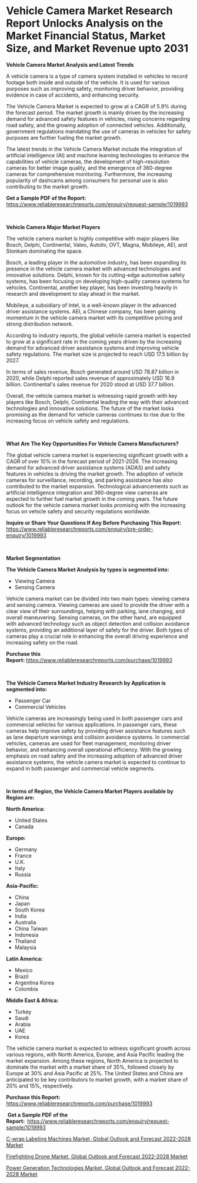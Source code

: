 <p><h1>Vehicle Camera Market Research Report Unlocks Analysis on the Market Financial Status, Market Size, and Market Revenue upto 2031</h1></p><p><strong>Vehicle Camera Market Analysis and Latest Trends</strong></p>
<p><p>A vehicle camera is a type of camera system installed in vehicles to record footage both inside and outside of the vehicle. It is used for various purposes such as improving safety, monitoring driver behavior, providing evidence in case of accidents, and enhancing security.</p><p>The Vehicle Camera Market is expected to grow at a CAGR of 5.9% during the forecast period. The market growth is mainly driven by the increasing demand for advanced safety features in vehicles, rising concerns regarding road safety, and the growing adoption of connected vehicles. Additionally, government regulations mandating the use of cameras in vehicles for safety purposes are further fueling the market growth.</p><p>The latest trends in the Vehicle Camera Market include the integration of artificial intelligence (AI) and machine learning technologies to enhance the capabilities of vehicle cameras, the development of high-resolution cameras for better image quality, and the emergence of 360-degree cameras for comprehensive monitoring. Furthermore, the increasing popularity of dashcams among consumers for personal use is also contributing to the market growth.</p></p>
<p><strong>Get a Sample PDF of the Report:&nbsp;</strong> <a href="https://www.reliableresearchreports.com/enquiry/request-sample/1019993">https://www.reliableresearchreports.com/enquiry/request-sample/1019993</a></p>
<p>&nbsp;</p>
<p><strong>Vehicle Camera Major Market Players</strong></p>
<p><p>The vehicle camera market is highly competitive with major players like Bosch, Delphi, Continental, Valeo, Autoliv, OVT, Magna, Mobileye, AEI, and Stonkam dominating the space. </p><p>Bosch, a leading player in the automotive industry, has been expanding its presence in the vehicle camera market with advanced technologies and innovative solutions. Delphi, known for its cutting-edge automotive safety systems, has been focusing on developing high-quality camera systems for vehicles. Continental, another key player, has been investing heavily in research and development to stay ahead in the market.</p><p>Mobileye, a subsidiary of Intel, is a well-known player in the advanced driver assistance systems. AEI, a Chinese company, has been gaining momentum in the vehicle camera market with its competitive pricing and strong distribution network. </p><p>According to industry reports, the global vehicle camera market is expected to grow at a significant rate in the coming years driven by the increasing demand for advanced driver assistance systems and improving vehicle safety regulations. The market size is projected to reach USD 17.5 billion by 2027.</p><p>In terms of sales revenue, Bosch generated around USD 78.87 billion in 2020, while Delphi reported sales revenue of approximately USD 16.9 billion. Continental's sales revenue for 2020 stood at USD 37.7 billion.</p><p>Overall, the vehicle camera market is witnessing rapid growth with key players like Bosch, Delphi, Continental leading the way with their advanced technologies and innovative solutions. The future of the market looks promising as the demand for vehicle cameras continues to rise due to the increasing focus on vehicle safety and regulations.</p></p>
<p>&nbsp;</p>
<p><strong>What Are The Key Opportunities For Vehicle Camera Manufacturers?</strong></p>
<p><p>The global vehicle camera market is experiencing significant growth with a CAGR of over 10% in the forecast period of 2021-2026. The increasing demand for advanced driver assistance systems (ADAS) and safety features in vehicles is driving the market growth. The adoption of vehicle cameras for surveillance, recording, and parking assistance has also contributed to the market expansion. Technological advancements such as artificial intelligence integration and 360-degree view cameras are expected to further fuel market growth in the coming years. The future outlook for the vehicle camera market looks promising with the increasing focus on vehicle safety and security regulations worldwide.</p></p>
<p><strong>Inquire or Share Your Questions If Any Before Purchasing This Report:</strong> <a href="https://www.reliableresearchreports.com/enquiry/pre-order-enquiry/1019993">https://www.reliableresearchreports.com/enquiry/pre-order-enquiry/1019993</a></p>
<p>&nbsp;</p>
<p><strong>Market Segmentation</strong></p>
<p><strong>The Vehicle Camera Market Analysis by types is segmented into:</strong></p>
<p><ul><li>Viewing Camera</li><li>Sensing Camera</li></ul></p>
<p><p>Vehicle camera market can be divided into two main types: viewing camera and sensing camera. Viewing cameras are used to provide the driver with a clear view of their surroundings, helping with parking, lane changing, and overall maneuvering. Sensing cameras, on the other hand, are equipped with advanced technology such as object detection and collision avoidance systems, providing an additional layer of safety for the driver. Both types of cameras play a crucial role in enhancing the overall driving experience and increasing safety on the road.</p></p>
<p><strong>Purchase this Report:&nbsp;</strong><a href="https://www.reliableresearchreports.com/purchase/1019993">https://www.reliableresearchreports.com/purchase/1019993</a></p>
<p>&nbsp;</p>
<p><strong>The Vehicle Camera Market Industry Research by Application is segmented into:</strong></p>
<p><ul><li>Passenger Car</li><li>Commercial Vehicles</li></ul></p>
<p><p>Vehicle cameras are increasingly being used in both passenger cars and commercial vehicles for various applications. In passenger cars, these cameras help improve safety by providing driver assistance features such as lane departure warnings and collision avoidance systems. In commercial vehicles, cameras are used for fleet management, monitoring driver behavior, and enhancing overall operational efficiency. With the growing emphasis on road safety and the increasing adoption of advanced driver assistance systems, the vehicle camera market is expected to continue to expand in both passenger and commercial vehicle segments.</p></p>
<p>&nbsp;</p>
<p><strong>In terms of Region, the Vehicle Camera Market Players available by Region are:</strong></p>
<p>
    <p> <strong> North America: </strong>
        <ul>
            <li>United States</li>
            <li>Canada</li>
        </ul>
        </p> 
    <p> <strong> Europe: </strong>
        <ul>
            <li>Germany</li>
            <li>France</li>
            <li>U.K.</li>
            <li>Italy</li>
            <li>Russia</li>
        </ul>
        </p> 
    <p> <strong> Asia-Pacific: </strong>
        <ul>
            <li>China</li>
            <li>Japan</li>
            <li>South Korea</li>
            <li>India</li>
            <li>Australia</li>
            <li>China Taiwan</li>
            <li>Indonesia</li>
            <li>Thailand</li>
            <li>Malaysia</li>
        </ul>
        </p> 
    <p> <strong> Latin America: </strong>
        <ul>
            <li>Mexico</li>
            <li>Brazil</li>
            <li>Argentina Korea</li>
            <li>Colombia</li>
        </ul>
        </p> 
    <p> <strong> Middle East & Africa: </strong>
        <ul>
            <li>Turkey</li>
            <li>Saudi</li>
            <li>Arabia</li>
            <li>UAE</li>
            <li>Korea</li>
        </ul>
    </p>
    </p>
<p><p>The vehicle camera market is expected to witness significant growth across various regions, with North America, Europe, and Asia Pacific leading the market expansion. Among these regions, North America is projected to dominate the market with a market share of 35%, followed closely by Europe at 30% and Asia Pacific at 25%. The United States and China are anticipated to be key contributors to market growth, with a market share of 20% and 15%, respectively.</p></p>
<p><strong>Purchase this Report: </strong><a href="https://www.reliableresearchreports.com/purchase/1019993">https://www.reliableresearchreports.com/purchase/1019993</a></p>
<p>&nbsp;<strong>Get a Sample PDF of the Report:&nbsp;&nbsp;</strong><a href="https://www.reliableresearchreports.com/enquiry/request-sample/1019993">https://www.reliableresearchreports.com/enquiry/request-sample/1019993</a></p>
<p><strong></strong></p>
<p><p><a href="https://view.publitas.com/reportprime-1/c-wrap-labeling-machines-market-global-outlook-and-forecast-2022-2028-market-challenges-opportunities-and-growth-drivers-and-major-market-players-forecasted-for-period-from-2023-2030/">C-wrap Labeling Machines Market, Global Outlook and Forecast 2022-2028 Market</a></p><p><a href="https://view.publitas.com/reportprime-1/firefighting-drone-market-global-outlook-and-forecast-2022-2028-market-research-report-unlocks-analysis-on-the-market-financial-status-market-size-and-market-revenue-upto-2030/">Firefighting Drone Market, Global Outlook and Forecast 2022-2028 Market</a></p><p><a href="https://view.publitas.com/reportprime-1/power-generation-technologies-market-global-outlook-and-forecast-2022-2028-market-size-share-trends-analysis-report-by-application-regional-outlook-competitive-strategies-and-segment-forecasts-2023-2030/">Power Generation Technologies Market, Global Outlook and Forecast 2022-2028 Market</a></p></p>